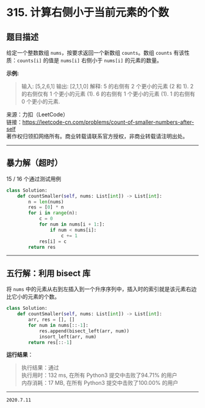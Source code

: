 # 315. 计算右侧小于当前元素的个数

## 题目描述

给定一个整数数组 `nums`，按要求返回一个新数组 `counts`。数组 `counts` 有该性质：`counts[i]` 的值是 `nums[i]` 右侧小于 `nums[i]` 的元素的数量。

**示例:**

> 输入: [5,2,6,1]
> 输出: [2,1,1,0]
> 解释:
5 的右侧有 2 个更小的元素 (2 和 1).
2 的右侧仅有 1 个更小的元素 (1).
6 的右侧有 1 个更小的元素 (1).
1 的右侧有 0 个更小的元素.

来源：力扣（LeetCode）  
链接：<https://leetcode-cn.com/problems/count-of-smaller-numbers-after-self>  
著作权归领扣网络所有。商业转载请联系官方授权，非商业转载请注明出处。

---

## 暴力解（超时）

15 / 16 个通过测试用例

```python
class Solution:
    def countSmaller(self, nums: List[int]) -> List[int]:
        n = len(nums)
        res = [0] * n
        for i in range(n):
            c = 0
            for num in nums[i + 1:]:
                if num < nums[i]:
                    c += 1
            res[i] = c
        return res
```

---

## 五行解：利用 bisect 库

将 `nums` 中的元素从右到左插入到一个升序序列中，插入时的索引就是该元素右边比它小的元素的个数。

```python
class Solution:
    def countSmaller(self, nums: List[int]) -> List[int]:
        arr, res = [], []
        for num in nums[::-1]:
            res.append(bisect_left(arr, num))
            insort_left(arr, num)
        return res[::-1]
```

**运行结果**：

> 执行结果：通过  
> 执行用时：132 ms, 在所有 Python3 提交中击败了94.71% 的用户  
> 内存消耗：17 MB, 在所有 Python3 提交中击败了100.00% 的用户

---

`2020.7.11`
